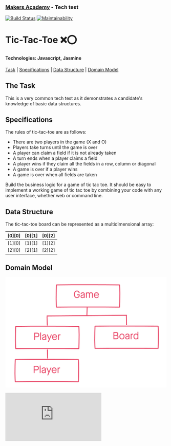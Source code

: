### [Makers Academy](http://www.makersacademy.com) - Tech test
[![Build Status](https://travis-ci.com/davmcgregor/tictactoe-tech-test-js.svg?branch=master)](https://travis-ci.com/davmcgregor/tictactoe-tech-test-js)
[![Maintainability](https://api.codeclimate.com/v1/badges/fc86b910863497a7b5ca/maintainability)](https://codeclimate.com/github/davmcgregor/tictactoe-tech-test-js/maintainability)

# Tic-Tac-Toe ❌⭕

#### Technologies: Javascript, Jasmine

[Task](#Task) | [Specifications](#Specifications) | [Data Structure](#Data_structure) | [Domain Model](#Domain_model)

## <a name="Task">The Task</a>

This is a very common tech test as it demonstrates a candidate's knowledge of basic data structures.

## <a name="Specifications">Specifications</a>

The rules of tic-tac-toe are as follows:

* There are two players in the game (X and O)
* Players take turns until the game is over
* A player can claim a field if it is not already taken
* A turn ends when a player claims a field
* A player wins if they claim all the fields in a row, column or diagonal
* A game is over if a player wins
* A game is over when all fields are taken

Build the business logic for a game of tic tac toe. It should be easy to implement a working game of tic tac toe by combining your code with any user interface, whether web or command line. 

## <a name="Data_structure">Data Structure</a>

The tic-tac-toe board can be represented as a multidimensional array:

| [0][0] | [0][1] | [0][2] |
| ------ | ------ | ------ | 
| [1][0] | [1][1] | [1][2] |
| [2][0] | [2][1] | [2][2] |

## <a name="Domain_model">Domain Model</a>

![domain_model](domain_model.png)

![Tracking pixel](https://githubanalytics.herokuapp.com/course/individual_challenges/tic_tac_toe.md)